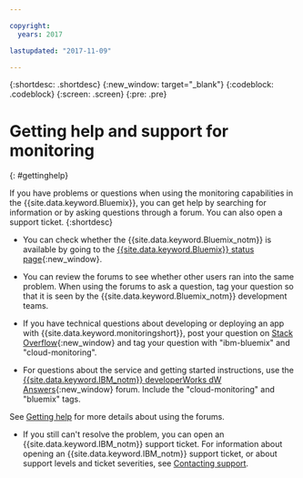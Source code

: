 ```yaml
---

copyright:
  years: 2017

lastupdated: "2017-11-09"

---
```



{:shortdesc: .shortdesc}
{:new_window: target="_blank"}
{:codeblock: .codeblock}
{:screen: .screen}
{:pre: .pre}


# Getting help and support for monitoring
{: #gettinghelp}

If you have problems or questions when using the monitoring capabilities in the {{site.data.keyword.Bluemix}}, you can get help by searching for information or by asking questions through a forum. You can also open a support ticket.
{:shortdesc}

* You can check whether the {{site.data.keyword.Bluemix_notm}} is available by going to the [{{site.data.keyword.Bluemix}} status page](https://developer.ibm.com/bluemix/support/#status){:new_window}.

* You can review the forums to see whether other users ran into the same problem. When using the forums to ask a question, tag your question so that it is seen by the {{site.data.keyword.Bluemix_notm}} development teams.
<!--Insert the appropriate Stack Overflow tag for your service for <service_keyword> in URL and text below:  -->
  * If you have technical questions about developing or deploying an app with {{site.data.keyword.monitoringshort}}, post your question on [Stack Overflow](http://stackoverflow.com/search?q=cloud-monitoring+ibm-bluemix){:new_window} and tag your question with "ibm-bluemix" and "cloud-monitoring".
<!--Insert the appropriate dW Answers tag for your service for <service_keyword> in URL below:  -->
  * For questions about the service and getting started instructions, use the [{{site.data.keyword.IBM_notm}} developerWorks dW Answers](https://developer.ibm.com/answers/topics/cloud-monitoring/?smartspace=bluemix){:new_window} forum. Include the  "cloud-monitoring" and "bluemix" tags.

See [Getting help](https://www.{DomainName}/docs/support/index.html#getting-help) for more details about using the forums.

* If you still can't resolve the problem, you can open an {{site.data.keyword.IBM_notm}} support ticket. For information about opening an {{site.data.keyword.IBM_notm}} support ticket, or about support levels and ticket severities, see [Contacting support](https://www.{DomainName}/docs/support/index.html#contacting-support).

